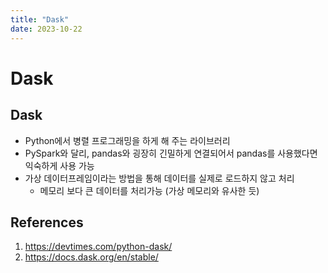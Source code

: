 ```yaml
---
title: "Dask"
date: 2023-10-22
---
```


# Dask

## Dask

- Python에서 병렬 프로그래밍을 하게 해 주는 라이브러리
- PySpark와 달리, pandas와 굉장히 긴밀하게 연결되어서 pandas를 사용했다면 익숙하게 사용 가능
- 가상 데이터프레임이라는 방법을 통해 데이터를 실제로 로드하지 않고 처리
  - 메모리 보다 큰 데이터를 처리가능 (가상 메모리와 유사한 듯)

## References

1. https://devtimes.com/python-dask/
2. https://docs.dask.org/en/stable/
